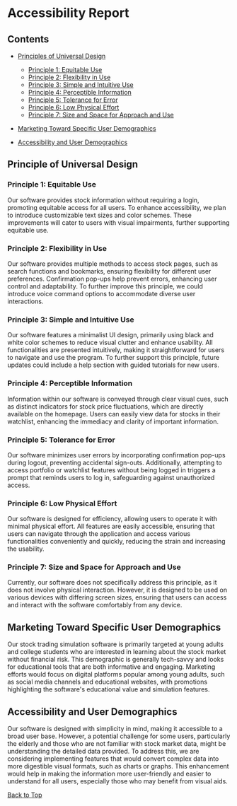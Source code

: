 # Accessibility Report


## Contents
- [Principles of Universal Design](#principle-of-universal-design)
    - [Principle 1: Equitable Use](#principle-1-equitable-use)
    - [Principle 2: Flexibility in Use](#principle-2-flexibility-in-use)
    - [Principle 3: Simple and Intuitive Use](#principle-3-simple-and-intuitive-use)
    - [Principle 4: Perceptible Information](#principle-4-perceptible-information)
    - [Principle 5: Tolerance for Error](#principle-5-tolerance-for-error)
    - [Principle 6: Low Physical Effort](#principle-6-low-physical-effort)
    - [Principle 7: Size and Space for Approach and Use](#principle-7-size-and-space-for-approach-and-use)

- [Marketing Toward Specific User Demographics](#marketing-toward-specific-user-demographics)
- [Accessibility and User Demographics](#accessibility-and-user-demographics)



## Principle of Universal Design

### Principle 1: Equitable Use
Our software provides stock information without requiring a login,
promoting equitable access for all users. To enhance accessibility,
we plan to introduce customizable text sizes and color schemes.
These improvements will cater to users with visual impairments,
further supporting equitable use.

### Principle 2: Flexibility in Use
Our software provides multiple methods to access stock pages,
such as search functions and bookmarks, ensuring flexibility for
different user preferences. Confirmation pop-ups help prevent errors,
enhancing user control and adaptability. To further improve this
principle, we could introduce voice command options to accommodate
diverse user interactions.

### Principle 3: Simple and Intuitive Use
Our software features a minimalist UI design, primarily using black
and white color schemes to reduce visual clutter and enhance usability.
All functionalities are presented intuitively, making it
straightforward for users to navigate and use the program. To
further support this principle, future updates could include a help
section with guided tutorials for new users.

### Principle 4: Perceptible Information
Information within our software is conveyed through clear visual
cues, such as distinct indicators for stock price fluctuations,
which are directly available on the homepage. Users can easily
view data for stocks in their watchlist, enhancing the immediacy
and clarity of important information.

### Principle 5: Tolerance for Error
Our software minimizes user errors by incorporating confirmation
pop-ups during logout, preventing accidental sign-outs. Additionally,
attempting to access portfolio or watchlist features without being
logged in triggers a prompt that reminds users to log in,
safeguarding against unauthorized access.

### Principle 6: Low Physical Effort
Our software is designed for efficiency, allowing users to operate
it with minimal physical effort. All features are easily accessible,
ensuring that users can navigate through the application and access
various functionalities conveniently and quickly, reducing the
strain and increasing the usability.

### Principle 7: Size and Space for Approach and Use
Currently, our software does not specifically address this principle,
as it does not involve physical interaction. However, it is
designed to be used on various devices with differing screen sizes,
ensuring that users can access and interact with the software
comfortably from any device.


## Marketing Toward Specific User Demographics
Our stock trading simulation software is primarily targeted at
young adults and college students who are interested in learning
about the stock market without financial risk. This demographic
is generally tech-savvy and looks for educational tools that are
both informative and engaging. Marketing efforts would focus on
digital platforms popular among young adults, such as social media
channels and educational websites, with promotions highlighting
the software's educational value and simulation features.


## Accessibility and User Demographics
Our software is designed with simplicity in mind, making it
accessible to a broad user base. However, a potential challenge
for some users, particularly the elderly and those who are not
familiar with stock market data, might be understanding the
detailed data provided. To address this, we are considering
implementing features that would convert complex data into more
digestible visual formats, such as charts or graphs. This
enhancement would help in making the information more user-friendly
and easier to understand for all users, especially those who may
benefit from visual aids.


[Back to Top](#contents)
